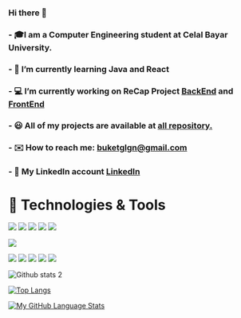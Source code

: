 ### Hi there 👋

###  - 🎓I am a Computer Engineering student at Celal Bayar University.
###  - 🌟  I’m currently learning Java and React
###  - 💻 I’m currently working on ReCap Project [BackEnd](https://github.com/buketglgn/ReCapProject) and [FrontEnd](https://github.com/buketglgn/recap-FrontEnd)
###  - 😃 All of my projects are available at [all repository.](https://github.com/buketglgn?tab=repositories)
###  - ✉️ How to reach me: buketglgn@gmail.com
###  - 🔗 My LinkedIn account [LinkedIn](https://www.linkedin.com/in/buket-g%C3%BClg%C3%BCn-3086aa1ba/)


 # 🔨 Technologies & Tools
 
<img src="https://img.shields.io/badge/C%23-239120?style=for-the-badge&logo=c-sharp&logoColor=white"></img>
<img src="https://img.shields.io/badge/.NET-5C2D91?style=for-the-badge&logo=.net&logoColor=white"></img>
<img src="https://img.shields.io/badge/Java-ED8B00?style=for-the-badge&logo=java&logoColor=white"></img>
<img src="https://img.shields.io/badge/Spring-6DB33F?style=for-the-badge&logo=spring&logoColor=white"></img>
<img src="https://img.shields.io/badge/Python-5C2D91?style=for-the-badge&logo=python&logoColor=white"></img>

<img src="https://img.shields.io/badge/Microsoft_SQL_Server-CC2927?style=for-the-badge&logo=microsoft-sql-server&logoColor=white"></img>

<img src="https://img.shields.io/badge/Angular-DD0031?style=for-the-badge&logo=angular&logoColor=white"></img>
<img src="https://img.shields.io/badge/TypeScript-007ACC?style=for-the-badge&logo=typescript&logoColor=white"></img>
<img src="https://img.shields.io/badge/Bootstrap-563D7C?style=for-the-badge&logo=bootstrap&logoColor=white"></img>
<img src="https://img.shields.io/badge/HTML5-E34F26?style=for-the-badge&logo=html5&logoColor=white"></img>
<img src="https://img.shields.io/badge/CSS3-1572B6?style=for-the-badge&logo=css3&logoColor=white"></img>

![Github stats 2](https://github-readme-stats.vercel.app/api?username=buketglgn&show_icons=true&theme=radical)

[![Top Langs](https://github-readme-stats.vercel.app/api/top-langs/?username=buketglgn&langs_count=8)](https://github.com/buketglgn/github-readme-stats)

[![My GitHub Language Stats](https://github-readme-stats.vercel.app/api/top-langs/?username=buketglgn&langs_count=9&theme=tokyonight)]()

